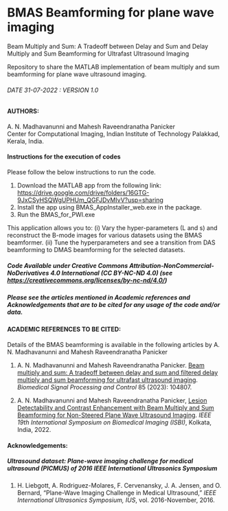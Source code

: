 # BMAS Beamforming for plane wave imaging
Beam Multiply and Sum: A Tradeoff between Delay and Sum and Delay Multiply and Sum Beamforming for Ultrafast Ultrasound Imaging

Repository to share the MATLAB implementation of beam multiply and sum beamforming for plane wave ultrasound imaging.

###### DATE 31-07-2022 : VERSION 1.0


#### AUTHORS: 
A. N. Madhavanunni and Mahesh Raveendranatha Panicker <br />
Center for Computational Imaging, Indian Institute of Technology Palakkad, Kerala, India.

#### Instructions for the execution of codes 

Please follow the below instructions to run the code.
1. Download the MATLAB app from the following link: https://drive.google.com/drive/folders/16GTG-9JxCSyHSQWgUPHUm_QGFJDvMIvV?usp=sharing
2. Install the app using BMAS_AppInstaller_web.exe in the package.
3. Run the BMAS_for_PWI.exe 

This application allows you to:
      (i) Vary the hyper-parameters (L and s) and reconstruct the B-mode images for various datasets using the BMAS beamformer.
      (ii) Tune the hyperparameters and see a transition from DAS beamforming to DMAS beamforming for the selected datasets.


##### Code Available under Creative Commons Attribution-NonCommercial-NoDerivatives 4.0 International (CC BY-NC-ND 4.0) (see https://creativecommons.org/licenses/by-nc-nd/4.0/)

##### Please see the articles mentioned in Academic references and Acknowledgements that are to be cited for any usage of the code and/or data.

#### ACADEMIC REFERENCES TO BE CITED:
Details of the BMAS beamforming is available in the following articles by A. N. Madhavanunni and Mahesh Raveendranatha Panicker <br />
1. A. N. Madhavanunni and Mahesh Raveendranatha Panicker. [Beam multiply and sum: A tradeoff between delay and sum and filtered delay multiply and sum beamforming for ultrafast ultrasound imaging](https://doi.org/10.1016/j.bspc.2023.104807). _Biomedical Signal Processing and Control_ 85 (2023): 104807.<br />

2. A. N. Madhavanunni and Mahesh Raveendranatha Panicker, [Lesion Detectability and Contrast Enhancement with Beam Multiply and Sum Beamforming for Non-Steered Plane Wave Ultrasound Imaging](https://doi.org/10.1109/ISBI52829.2022.9761662). _IEEE 19th International Symposium on Biomedical Imaging (ISBI)_, Kolkata, India, 2022. 

#### Acknowledgements:
##### Ultrasound dataset: Plane-wave imaging challenge for medical ultrasound (PICMUS) of 2016 IEEE International Ultrasonics Symposium 
1. H. Liebgott, A. Rodriguez-Molares, F. Cervenansky, J. A. Jensen, and O. Bernard, “Plane-Wave Imaging Challenge in Medical Ultrasound,” _IEEE International Ultrasonics Symposium, IUS_, vol. 2016-November, 2016.
